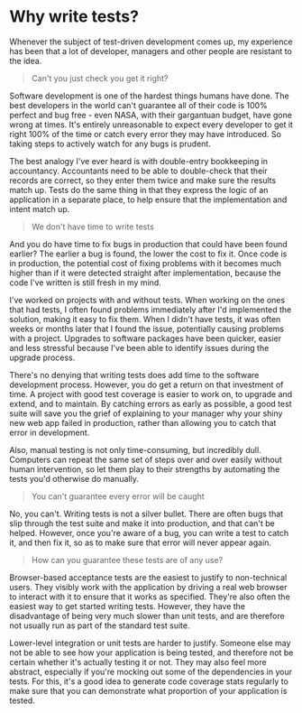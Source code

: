 # Why write tests?

Whenever the subject of test-driven development comes up, my experience has been that a lot of developer, managers and other people are resistant to the idea.

> Can't you just check you get it right?

Software development is one of the hardest things humans have done. The best developers in the world can't guarantee all of their code is 100% perfect and bug free - even NASA, with their gargantuan budget, have gone wrong at times. It's entirely unreasonable to expect every developer to get it right 100% of the time or catch every error they may have introduced. So taking steps to actively watch for any bugs is prudent.

The best analogy I've ever heard is with double-entry bookkeeping in accountancy. Accountants need to be able to double-check that their records are correct, so they enter them twice and make sure the results match up. Tests do the same thing in that they express the logic of an application in a separate place, to help ensure that the implementation and intent match up.

> We don't have time to write tests

And you do have time to fix bugs in production that could have been found earlier? The earlier a bug is found, the lower the cost to fix it. Once code is in production, the potential cost of fixing problems with it becomes much higher than if it were detected straight after implementation, because the code I've written is still fresh in my mind.

I've worked on projects with and without tests. When working on the ones that had tests, I often found problems immediately after I'd implemented the solution, making it easy to fix them. When I didn't have tests, it was often weeks or months later that I found the issue, potentially causing problems with a project. Upgrades to software packages have been quicker, easier and less stressful because I've been able to identify issues during the upgrade process.

There's no denying that writing tests does add time to the software development process. However, you do get a return on that investment of time. A project with good test coverage is easier to work on, to upgrade and extend, and to maintain. By catching errors as early as possible, a good test suite will save you the grief of explaining to your manager why your shiny new web app failed in production, rather than allowing you to catch that error in development.

Also, manual testing is not only time-consuming, but incredibly dull. Computers can repeat the same set of steps over and over easily without human intervention, so let them play to their strengths by automating the tests you'd otherwise do manually.

> You can't guarantee every error will be caught

No, you can't. Writing tests is not a silver bullet. There are often bugs that slip through the test suite and make it into production, and that can't be helped. However, once you're aware of a bug, you can write a test to catch it, and then fix it, so as to make sure that error will never appear again.

> How can you guarantee these tests are of any use?

Browser-based acceptance tests are the easiest to justify to non-technical users. They visibly work with the application by driving a real web browser to interact with it to ensure that it works as specified. They're also often the easiest way to get started writing tests. However, they have the disadvantage of being very much slower than unit tests, and are therefore not usually run as part of the standard test suite.

Lower-level integration or unit tests are harder to justify. Someone else may not be able to see how your application is being tested, and therefore not be certain whether it's actually testing it or not. They may also feel more abstract, especially if you're mocking out some of the dependencies in your tests. For this, it's a good idea to generate code coverage stats regularly to make sure that you can demonstrate what proportion of your application is tested.
